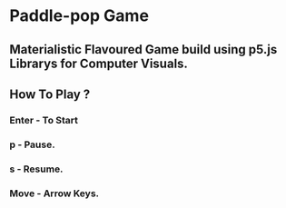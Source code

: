 # Paddle-pop Game

## Materialistic Flavoured Game build using p5.js Librarys for Computer Visuals.

## How To Play ?

### Enter - To Start
### p - Pause.
### s - Resume.
### Move - Arrow Keys.
